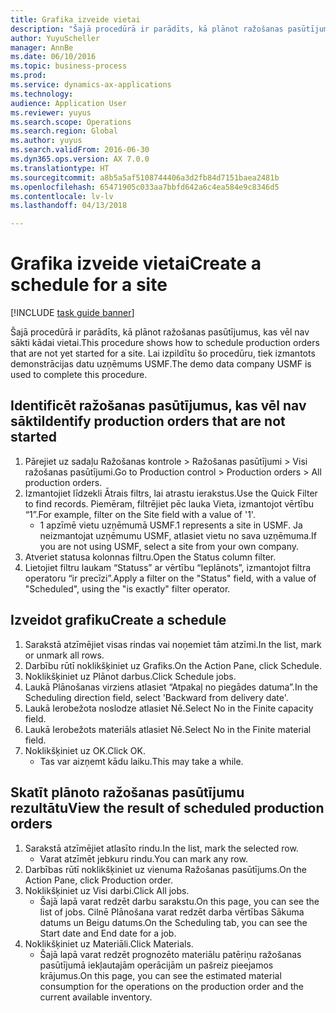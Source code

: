 ```yaml
--- 
title: Grafika izveide vietai
description: "Šajā procedūrā ir parādīts, kā plānot ražošanas pasūtījumus, kas vēl nav sākti kādai vietai."
author: YuyuScheller
manager: AnnBe
ms.date: 06/10/2016
ms.topic: business-process
ms.prod: 
ms.service: dynamics-ax-applications
ms.technology: 
audience: Application User
ms.reviewer: yuyus
ms.search.scope: Operations
ms.search.region: Global
ms.author: yuyus
ms.search.validFrom: 2016-06-30
ms.dyn365.ops.version: AX 7.0.0
ms.translationtype: HT
ms.sourcegitcommit: a8b5a5af5108744406a3d2fb84d7151baea2481b
ms.openlocfilehash: 65471905c033aa7bbfd642a6c4ea584e9c8346d5
ms.contentlocale: lv-lv
ms.lasthandoff: 04/13/2018

---
```

# <a name="create-a-schedule-for-a-site"></a><span data-ttu-id="87148-103">Grafika izveide vietai</span><span class="sxs-lookup"><span data-stu-id="87148-103">Create a schedule for a site</span></span>

[!INCLUDE [task guide banner](../../includes/task-guide-banner.md)]

<span data-ttu-id="87148-104">Šajā procedūrā ir parādīts, kā plānot ražošanas pasūtījumus, kas vēl nav sākti kādai vietai.</span><span class="sxs-lookup"><span data-stu-id="87148-104">This procedure shows how to schedule production orders that are not yet started for a site.</span></span>  <span data-ttu-id="87148-105">Lai izpildītu šo procedūru, tiek izmantots demonstrācijas datu uzņēmums USMF.</span><span class="sxs-lookup"><span data-stu-id="87148-105">The demo data company USMF is used to complete this procedure.</span></span>


## <a name="identify-production-orders-that-are-not-started"></a><span data-ttu-id="87148-106">Identificēt ražošanas pasūtījumus, kas vēl nav sākti</span><span class="sxs-lookup"><span data-stu-id="87148-106">Identify production orders that are not started</span></span>
1. <span data-ttu-id="87148-107">Pārejiet uz sadaļu Ražošanas kontrole > Ražošanas pasūtījumi > Visi ražošanas pasūtījumi.</span><span class="sxs-lookup"><span data-stu-id="87148-107">Go to Production control > Production orders > All production orders.</span></span>
2. <span data-ttu-id="87148-108">Izmantojiet līdzekli Ātrais filtrs, lai atrastu ierakstus.</span><span class="sxs-lookup"><span data-stu-id="87148-108">Use the Quick Filter to find records.</span></span> <span data-ttu-id="87148-109">Piemēram, filtrējiet pēc lauka Vieta, izmantojot vērtību “1”.</span><span class="sxs-lookup"><span data-stu-id="87148-109">For example, filter on the Site field with a value of '1'.</span></span>
    * <span data-ttu-id="87148-110">1 apzīmē vietu uzņēmumā USMF.</span><span class="sxs-lookup"><span data-stu-id="87148-110">1 represents a site in USMF.</span></span> <span data-ttu-id="87148-111">Ja neizmantojat uzņēmumu USMF, atlasiet vietu no sava uzņēmuma.</span><span class="sxs-lookup"><span data-stu-id="87148-111">If you are not using USMF, select a site from your own company.</span></span>  
3. <span data-ttu-id="87148-112">Atveriet statusa kolonnas filtru.</span><span class="sxs-lookup"><span data-stu-id="87148-112">Open the Status column filter.</span></span>
4. <span data-ttu-id="87148-113">Lietojiet filtru laukam “Statuss” ar vērtību “Ieplānots”, izmantojot filtra operatoru “ir precīzi”.</span><span class="sxs-lookup"><span data-stu-id="87148-113">Apply a filter on the "Status" field, with a value of "Scheduled", using the "is exactly" filter operator.</span></span>

## <a name="create-a-schedule"></a><span data-ttu-id="87148-114">Izveidot grafiku</span><span class="sxs-lookup"><span data-stu-id="87148-114">Create a schedule</span></span>
1. <span data-ttu-id="87148-115">Sarakstā atzīmējiet visas rindas vai noņemiet tām atzīmi.</span><span class="sxs-lookup"><span data-stu-id="87148-115">In the list, mark or unmark all rows.</span></span>
2. <span data-ttu-id="87148-116">Darbību rūtī noklikšķiniet uz Grafiks.</span><span class="sxs-lookup"><span data-stu-id="87148-116">On the Action Pane, click Schedule.</span></span>
3. <span data-ttu-id="87148-117">Noklikšķiniet uz Plānot darbus.</span><span class="sxs-lookup"><span data-stu-id="87148-117">Click Schedule jobs.</span></span>
4. <span data-ttu-id="87148-118">Laukā Plānošanas virziens atlasiet “Atpakaļ no piegādes datuma”.</span><span class="sxs-lookup"><span data-stu-id="87148-118">In the Scheduling direction field, select 'Backward from delivery date'.</span></span>
5. <span data-ttu-id="87148-119">Laukā Ierobežota noslodze atlasiet Nē.</span><span class="sxs-lookup"><span data-stu-id="87148-119">Select No in the Finite capacity field.</span></span>
6. <span data-ttu-id="87148-120">Laukā Ierobežots materiāls atlasiet Nē.</span><span class="sxs-lookup"><span data-stu-id="87148-120">Select No in the Finite material field.</span></span>
7. <span data-ttu-id="87148-121">Noklikšķiniet uz OK.</span><span class="sxs-lookup"><span data-stu-id="87148-121">Click OK.</span></span>
    * <span data-ttu-id="87148-122">Tas var aizņemt kādu laiku.</span><span class="sxs-lookup"><span data-stu-id="87148-122">This may take a while.</span></span>  

## <a name="view-the-result-of-scheduled-production-orders"></a><span data-ttu-id="87148-123">Skatīt plānoto ražošanas pasūtījumu rezultātu</span><span class="sxs-lookup"><span data-stu-id="87148-123">View the result of scheduled production orders</span></span>
1. <span data-ttu-id="87148-124">Sarakstā atzīmējiet atlasīto rindu.</span><span class="sxs-lookup"><span data-stu-id="87148-124">In the list, mark the selected row.</span></span>
    * <span data-ttu-id="87148-125">Varat atzīmēt jebkuru rindu.</span><span class="sxs-lookup"><span data-stu-id="87148-125">You can mark any row.</span></span>  
2. <span data-ttu-id="87148-126">Darbības rūtī noklikšķiniet uz vienuma Ražošanas pasūtījums.</span><span class="sxs-lookup"><span data-stu-id="87148-126">On the Action Pane, click Production order.</span></span>
3. <span data-ttu-id="87148-127">Noklikšķiniet uz Visi darbi.</span><span class="sxs-lookup"><span data-stu-id="87148-127">Click All jobs.</span></span>
    * <span data-ttu-id="87148-128">Šajā lapā varat redzēt darbu sarakstu.</span><span class="sxs-lookup"><span data-stu-id="87148-128">On this page, you can see the list of jobs.</span></span> <span data-ttu-id="87148-129">Cilnē Plānošana varat redzēt darba vērtības Sākuma datums un Beigu datums.</span><span class="sxs-lookup"><span data-stu-id="87148-129">On the Scheduling tab, you can see the Start date and End date for a job.</span></span>  
4. <span data-ttu-id="87148-130">Noklikšķiniet uz Materiāli.</span><span class="sxs-lookup"><span data-stu-id="87148-130">Click Materials.</span></span>
    * <span data-ttu-id="87148-131">Šajā lapā varat redzēt prognozēto materiālu patēriņu ražošanas pasūtījumā iekļautajām operācijām un pašreiz pieejamos krājumus.</span><span class="sxs-lookup"><span data-stu-id="87148-131">On this page, you can see the estimated material consumption for the operations on the production order and the current available inventory.</span></span>  


